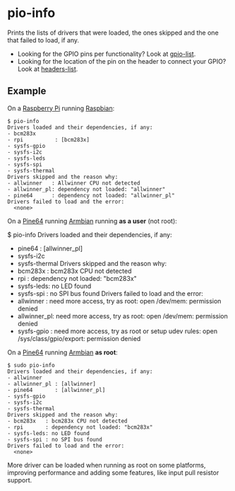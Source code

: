 # pio-info

Prints the lists of drivers that were loaded, the ones skipped and the one that
failed to load, if any.

* Looking for the GPIO pins per functionality? Look at
  [gpio-list](../gpio-list).
* Looking for the location of the pin on the header to connect your GPIO? Look
  at [headers-list](../headers-list).


## Example

On a [Raspberry Pi](https://www.raspberrypi.org/) running
[Raspbian](https://raspbian.org/):

    $ pio-info
    Drivers loaded and their dependencies, if any:
    - bcm283x
    - rpi          : [bcm283x]
    - sysfs-gpio
    - sysfs-i2c
    - sysfs-leds
    - sysfs-spi
    - sysfs-thermal
    Drivers skipped and the reason why:
    - allwinner   : Allwinner CPU not detected
    - allwinner_pl: dependency not loaded: "allwinner"
    - pine64      : dependency not loaded: "allwinner_pl"
    Drivers failed to load and the error:
      <none>

On a [Pine64](https://www.pine64.org/) running [Armbian](http://armbian.com)
running **as a user** (not root):

$ pio-info
Drivers loaded and their dependencies, if any:
- pine64       : [allwinner_pl]
- sysfs-i2c
- sysfs-thermal
Drivers skipped and the reason why:
- bcm283x   : bcm283x CPU not detected
- rpi       : dependency not loaded: "bcm283x"
- sysfs-leds: no LED found
- sysfs-spi : no SPI bus found
Drivers failed to load and the error:
- allwinner   : need more access, try as root: open /dev/mem: permission denied
- allwinner_pl: need more access, try as root: open /dev/mem: permission denied
- sysfs-gpio  : need more access, try as root or setup udev rules: open /sys/class/gpio/export: permission denied

On a [Pine64](https://www.pine64.org/) running [Armbian](http://armbian.com) **as
root**:

    $ sudo pio-info
    Drivers loaded and their dependencies, if any:
    - allwinner
    - allwinner_pl : [allwinner]
    - pine64       : [allwinner_pl]
    - sysfs-gpio
    - sysfs-i2c
    - sysfs-thermal
    Drivers skipped and the reason why:
    - bcm283x   : bcm283x CPU not detected
    - rpi       : dependency not loaded: "bcm283x"
    - sysfs-leds: no LED found
    - sysfs-spi : no SPI bus found
    Drivers failed to load and the error:
      <none>

More driver can be loaded when running as root on some platforms, improving
performance and adding some features, like input pull resistor support.

